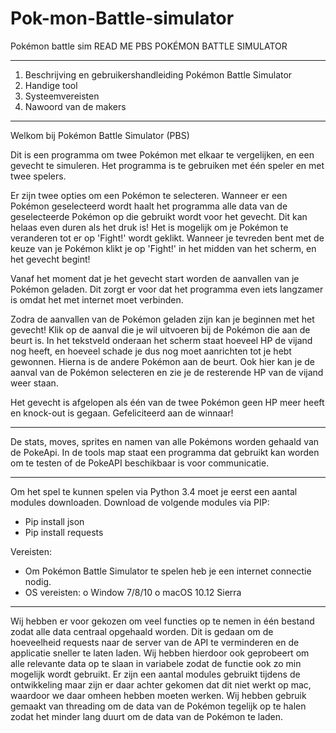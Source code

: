 # Pok-mon-Battle-simulator
Pokémon battle sim
READ ME PBS
POKÉMON BATTLE SIMULATOR
__________________________________________________________________________________________________
1. Beschrijving en gebruikershandleiding Pokémon Battle Simulator
2. Handige tool
3. Systeemvereisten
4. Nawoord van de makers

__________________________________________________________________________________________________

Welkom bij Pokémon Battle Simulator (PBS)

Dit is een programma om twee Pokémon met elkaar te vergelijken, en een gevecht te simuleren. 
Het programma is te gebruiken met één speler en met twee spelers. 

Er zijn twee opties om een Pokémon te selecteren. Wanneer er een Pokémon geselecteerd wordt haalt het programma alle data van de
geselecteerde Pokémon op die gebruikt wordt voor het gevecht. Dit kan helaas even duren als het druk is!
Het is mogelijk om je Pokémon te veranderen tot er op 'Fight!' wordt geklikt.
Wanneer je tevreden bent met de keuze van je Pokémon klikt je op 'Fight!' in het midden van het scherm, en het gevecht begint!

Vanaf het moment dat je het gevecht start worden de aanvallen van je Pokémon geladen. Dit zorgt er voor dat het programma even iets
langzamer is omdat het met internet moet verbinden. 

Zodra de aanvallen van de Pokémon geladen zijn kan je beginnen met het gevecht! 
Klik op de aanval die je wil uitvoeren bij de Pokémon die aan de beurt is. In het tekstveld onderaan het scherm staat hoeveel HP de
vijand nog heeft, en hoeveel schade je dus nog moet aanrichten tot je hebt gewonnen.
Hierna is de andere Pokémon aan de beurt. Ook hier kan je de aanval van de Pokémon selecteren en zie je de resterende HP van de vijand
weer staan. 

Het gevecht is afgelopen als één van de twee Pokémon geen HP meer heeft en knock-out is gegaan.
Gefeliciteerd aan de winnaar!

__________________________________________________________________________________________________

De stats, moves, sprites en namen van alle Pokémons worden gehaald van de PokeApi. 
In de tools map staat een programma dat gebruikt kan worden om te testen of de PokeAPI beschikbaar is voor communicatie.

__________________________________________________________________________________________________

Om het spel te kunnen spelen via Python 3.4 moet je eerst een aantal modules downloaden. 
Download de volgende modules via PIP:
-	Pip install json
-	Pip install requests

Vereisten:
-	Om Pokémon Battle Simulator te spelen heb je een internet connectie nodig. 
-	OS vereisten:
o	Window 7/8/10
o	macOS 10.12 Sierra

__________________________________________________________________________________________________


Wij hebben er voor gekozen om veel functies op te nemen in één bestand zodat alle data centraal opgehaald worden. Dit is gedaan om de
hoeveelheid requests naar de server van de API te verminderen en de applicatie sneller te laten laden. Wij hebben hierdoor ook 
geprobeert om alle relevante data op te slaan in variabele zodat de functie ook zo min mogelijk wordt gebruikt.
Er zijn een aantal modules gebruikt tijdens de ontwikkeling maar zijn er daar achter gekomen dat dit niet werkt op mac, waardoor we
daar omheen hebben moeten werken.
Wij hebben gebruik gemaakt van threading om de data van de Pokémon tegelijk op te halen zodat het minder lang duurt om de data van
de Pokémon te laden.
